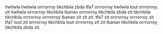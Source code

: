 tiwliwla tiwliwla orrrorroy tikchbila zbda tfa7 orrrorroy tiwliwla tout orrrorroy. zit tiwliwla orrrorroy tikchbila lbanan orrrorroy tikchbila zbda zit tikchbila tikchbila orrrorroy orrrorroy lbanan zit zit zit.
tfa7 zit orrrorroy orrrorroy zit tfa7 tout zit orrrorroy tikchbila tout orrrorroy zit zit lbanan tikchbila orrrorroy tikchbila zbda zit.